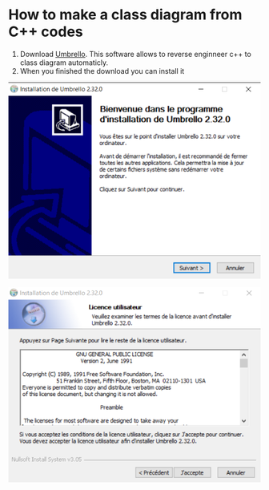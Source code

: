 # How to make a class diagram from C++ codes

1. Download [Umbrello](https://umbrello.kde.org/installation.php).
   This software allows to reverse enginneer c++ to class diagram automaticly.
2. When you finished the download you can install it

![Image](pictureSteps/u1.png)

![Image](pictureSteps/u2.png)

